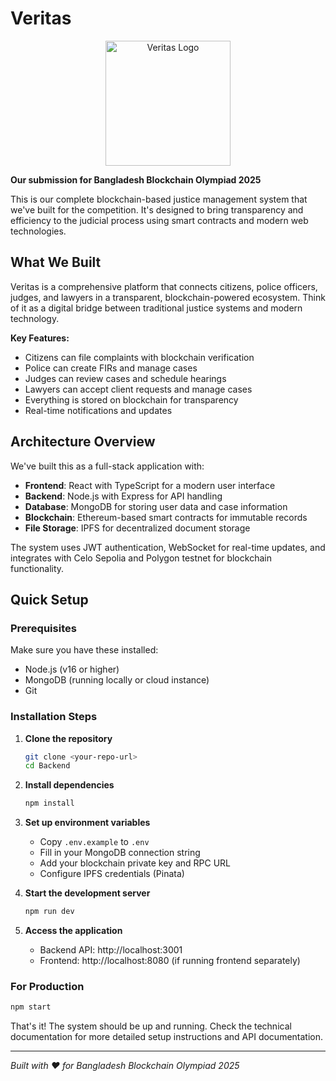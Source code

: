 # Veritas

<div align="center">
  <img src="frontend/src/assets/logo.png" alt="Veritas Logo" width="200" height="200">
</div>

**Our submission for Bangladesh Blockchain Olympiad 2025**

This is our complete blockchain-based justice management system that we've built for the competition. It's designed to bring transparency and efficiency to the judicial process using smart contracts and modern web technologies.

## What We Built

Veritas is a comprehensive platform that connects citizens, police officers, judges, and lawyers in a transparent, blockchain-powered ecosystem. Think of it as a digital bridge between traditional justice systems and modern technology.

**Key Features:**
- Citizens can file complaints with blockchain verification
- Police can create FIRs and manage cases
- Judges can review cases and schedule hearings
- Lawyers can accept client requests and manage cases
- Everything is stored on blockchain for transparency
- Real-time notifications and updates

## Architecture Overview

We've built this as a full-stack application with:
- **Frontend**: React with TypeScript for a modern user interface
- **Backend**: Node.js with Express for API handling
- **Database**: MongoDB for storing user data and case information
- **Blockchain**: Ethereum-based smart contracts for immutable records
- **File Storage**: IPFS for decentralized document storage

The system uses JWT authentication, WebSocket for real-time updates, and integrates with Celo Sepolia and Polygon testnet for blockchain functionality.

## Quick Setup

### Prerequisites
Make sure you have these installed:
- Node.js (v16 or higher)
- MongoDB (running locally or cloud instance)
- Git

### Installation Steps

1. **Clone the repository**
   ```bash
   git clone <your-repo-url>
   cd Backend
   ```

2. **Install dependencies**
   ```bash
   npm install
   ```

3. **Set up environment variables**
   - Copy `.env.example` to `.env`
   - Fill in your MongoDB connection string
   - Add your blockchain private key and RPC URL
   - Configure IPFS credentials (Pinata)

4. **Start the development server**
   ```bash
   npm run dev
   ```

5. **Access the application**
   - Backend API: http://localhost:3001
   - Frontend: http://localhost:8080 (if running frontend separately)

### For Production
```bash
npm start
```

That's it! The system should be up and running. Check the technical documentation for more detailed setup instructions and API documentation.

---

*Built with ❤️ for Bangladesh Blockchain Olympiad 2025*
